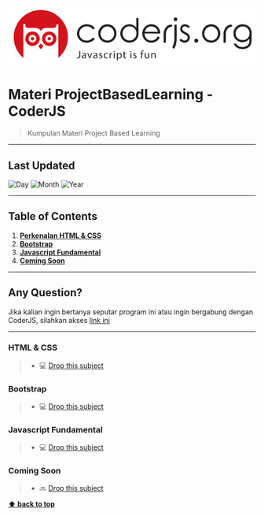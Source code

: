 ![Logo](files/logo.png)


# Materi ProjectBasedLearning - CoderJS

> Kumpulan Materi Project Based Learning


---


## Last Updated

![Day](https://badgen.net/badge/Day/31/red)
![Month](https://badgen.net/badge/Month/December/red)
![Year](https://badgen.net/badge/Year/2018/red)


---


## Table of Contents

1. **[Perkenalan HTML & CSS](#HTML&CSS)**
2. **[Bootstrap](#bootstrap)**
3. **[Javascript Fundamental](#javascript-fundamental)**
4. **[Coming Soon](#coming-soon)**


---


## Any Question?

Jika kalian ingin bertanya seputar program ini atau ingin bergabung dengan CoderJS, silahkan akses [link ini](http://bit.ly/coderjsorg)


---


### HTML & CSS

> * :computer: [Drop this subject](files/ProjectBasedLearning1.pdf)


### Bootstrap

> * :computer: [Drop this subject](files/ProjectBasedLearning2.pdf)


### Javascript Fundamental

> * :computer: [Drop this subject](files/ProjectBasedLearning3.pdf)


###  Coming Soon

> * :soon: [Drop this subject]()




**[⬆ back to top](#table-of-contents)**


